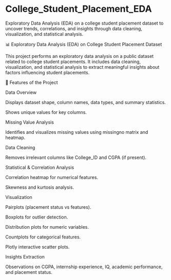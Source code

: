 # College_Student_Placement_EDA
Exploratory Data Analysis (EDA) on a college student placement dataset to uncover trends, correlations, and insights through data cleaning, visualization, and statistical analysis.

📊 Exploratory Data Analysis (EDA) on College Student Placement Dataset

This project performs an exploratory data analysis on a public dataset related to college student placements.
It includes data cleaning, visualization, and statistical analysis to extract meaningful insights about factors influencing student placements.

📌 Features of the Project

Data Overview

Displays dataset shape, column names, data types, and summary statistics.

Shows unique values for key columns.

Missing Value Analysis

Identifies and visualizes missing values using missingno matrix and heatmap.

Data Cleaning

Removes irrelevant columns like College_ID and CGPA (if present).

Statistical & Correlation Analysis

Correlation heatmap for numerical features.

Skewness and kurtosis analysis.

Visualization

Pairplots (placement status vs features).

Boxplots for outlier detection.

Distribution plots for numeric variables.

Countplots for categorical features.

Plotly interactive scatter plots.

Insights Extraction

Observations on CGPA, internship experience, IQ, academic performance, and placement status.
